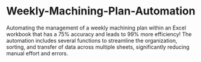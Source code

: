 # Weekly-Machining-Plan-Automation
Automating the management of a weekly machining plan within an Excel workbook that has a 75% accuracy and leads to 99% more efficiency! The automation includes several functions to streamline the organization, sorting, and transfer of data across multiple sheets, significantly reducing manual effort and errors.

